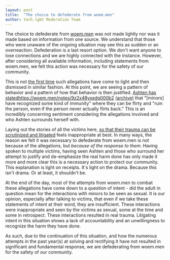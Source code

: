 ```yaml
---
layout: post
title:  "The choice to defederate from woem.men"
author: tech.lgbt Moderation Team
---
```


The choice to defederate from [woem.men](https://woem.men/) was not made lightly nor was it made based on information from one source. We understand that those who were unaware of the ongoing situation may see this as sudden or an overreaction. Defederation is a last resort option. We don't want anyone to lose connections and we are highly connected with the instance. However, after considering all available information, including statements from woem.men, we felt this action was necessary for the safety of our community.

This is not [the first time](https://docs.google.com/document/d/173KGiodN8KSV7CmXn1QgUTtQO2YJ5ozzNknvA-cpR9k/edit?usp=sharing) such allegations have come to light and then dismissed in similar fashion. At this point, we are seeing a pattern of behavior and a pattern of how that behavior is then justified. [Ashten has statedhttps://woem.men/notes/9z2x48ysedq000b2](https://woem.men/notes/9z2x48ysedq000b2) [(archive)](https://archive.is/M6xPz) that "[minors] have recognized some kind of immunity" where they can be flirty and "ruin the person, even if the person never actually flirts back." This is an incredibly concerning sentiment considering the allegations involved and who Ashten surrounds herself with.

Laying out the stories of all the victims here, [so that their trauma can be scrutinized and litigated](https://wanderingwires.net/notes/a1qhjnskg7yr3tre) feels inappropriate at best. In many ways, the reason we felt it was necessary to defederate from woem.men is not because of the allegations, but *because of the response to them*. Having spoken to multiple victims, having seen Ashten and those who surround her attempt to justify and de-emphasize the real harm done has only made it more and more clear this is a necessary action to protect our community. This explanation is light on receipts. It's light on the drama. Because this isn't drama. Or at least, it shouldn't be.

At the end of the day, most of the attempts from woem.men to combat these allegations have come down to a question of intent - did the adult in question mean for the interactions with minors to be seen as sexual. It is our opinion, especially after talking to victims, that even if we take these statements of intent at their word, they are insufficient. These interactions were inappropriate and seen by the victims as sexual, some at the time and some in retrospect. These interactions resulted in real trauma. Litigating intent in this situation shows a lack of accountability and an unwillingness to recognize the harm they have done.

As such, due to the continuation of this situation, and how the numerous attempts in the past year(s) at solving and rectifying it have not resulted in significant and fundamental response, we are defederating from woem.men for the safety of our community.
